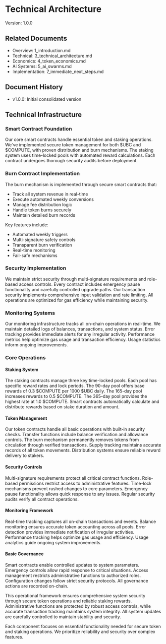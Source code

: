 # Technical Architecture
Version: 1.0.0

## Related Documents
- Overview: 1_introduction.md
- Technical: 3_technical_architecture.md
- Economics: 4_token_economics.md
- AI Systems: 5_ai_swarms.md
- Implementation: 7_immediate_next_steps.md

## Document History
- v1.0.0: Initial consolidated version

## Technical Infrastructure

### Smart Contract Foundation
Our core smart contracts handle essential token and staking operations. We've implemented secure token management for both $UBC and $COMPUTE, with proven distribution and burn mechanisms. The staking system uses time-locked pools with automated reward calculations. Each contract undergoes thorough security audits before deployment.

### Burn Contract Implementation
The burn mechanism is implemented through secure smart contracts that:
- Track all system revenue in real-time
- Execute automated weekly conversions
- Manage fee distribution logic
- Handle token burns securely
- Maintain detailed burn records

Key features include:
- Automated weekly triggers
- Multi-signature safety controls
- Transparent burn verification
- Real-time monitoring
- Fail-safe mechanisms

### Security Implementation 
We maintain strict security through multi-signature requirements and role-based access controls. Every contract includes emergency pause functionality and carefully controlled upgrade paths. Our transaction security implements comprehensive input validation and rate limiting. All operations are optimized for gas efficiency while maintaining security.

### Monitoring Systems
Our monitoring infrastructure tracks all on-chain operations in real-time. We maintain detailed logs of balances, transactions, and system status. Error tracking provides immediate alerts for any irregular activity. Performance metrics help optimize gas usage and transaction efficiency. Usage statistics inform ongoing improvements.

### Core Operations

#### Staking System
The staking contracts manage three key time-locked pools. Each pool has specific reward rates and lock periods. The 90-day pool offers base rewards of 0.3 $COMPUTE per 1000 $UBC daily. The 165-day pool increases rewards to 0.5 $COMPUTE. The 365-day pool provides the highest rate at 1.0 $COMPUTE. Smart contracts automatically calculate and distribute rewards based on stake duration and amount.

#### Token Management
Our token contracts handle all basic operations with built-in security checks. Transfer functions include balance verification and allowance controls. The burn mechanism permanently removes tokens from circulation through verified transactions. Supply tracking maintains accurate records of all token movements. Distribution systems ensure reliable reward delivery to stakers.

#### Security Controls
Multi-signature requirements protect all critical contract functions. Role-based permissions restrict access to administrative features. Time-lock mechanisms prevent rushed changes to core parameters. Emergency pause functionality allows quick response to any issues. Regular security audits verify all contract operations.

#### Monitoring Framework
Real-time tracking captures all on-chain transactions and events. Balance monitoring ensures accurate token accounting across all pools. Error detection provides immediate notification of irregular activities. Performance tracking helps optimize gas usage and efficiency. Usage analytics guide ongoing system improvements.

#### Basic Governance
Smart contracts enable controlled updates to system parameters. Emergency controls allow rapid response to critical situations. Access management restricts administrative functions to authorized roles. Configuration changes follow strict security protocols. All governance actions are recorded on-chain.

This operational framework ensures comprehensive system security through secure token operations and reliable staking rewards. Administrative functions are protected by robust access controls, while accurate transaction tracking maintains system integrity. All system updates are carefully controlled to maintain stability and security.

Each component focuses on essential functionality needed for secure token and staking operations. We prioritize reliability and security over complex features.
